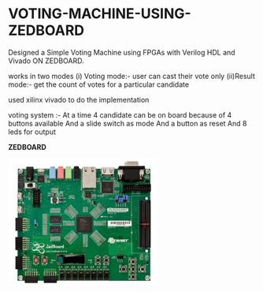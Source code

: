 # VOTING-MACHINE-USING-ZEDBOARD
Designed a Simple Voting Machine using FPGAs with Verilog HDL and Vivado ON ZEDBOARD.

works in two modes (i) Voting mode:- user can cast their vote only 
                  (ii)Result mode:- get the count of votes for a particular candidate
                  
used xilinx vivado to do the implementation

voting system :- At a time 4 candidate can be on board because of 4 buttons available And a slide switch as mode And a button as reset And 8 leds for output

**ZEDBOARD**

<img src="https://github.com/Shrutisinha22/VOTING-MACHINE-USING-ZEDBOARD/blob/main/ZedBoard_RevA_sideA_0_0.png"/>


